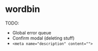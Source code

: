 wordbin
=======

TODO:
* Global error queue
* Confirm modal (deleting stuff)
* `<meta name="description" content="">`
